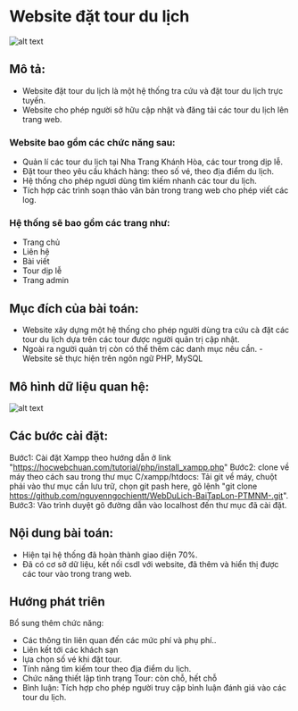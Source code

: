 
# Website đặt tour du lịch
![alt text](https://scontent.fdad3-3.fna.fbcdn.net/v/t1.0-9/81706706_171574874078822_4353295653414109184_n.jpg?_nc_cat=108&_nc_ohc=vwin0Wd-qHwAQk1rWqz2hhqYSgH3wVFBcppDjDwK8W00Z3AvIEZ6pMbjA&_nc_ht=scontent.fdad3-3.fna&oh=7b6a31a5b454265f948ae61252f5b478&oe=5E9E6652)
## Mô tả:
- Website đặt tour du lịch là một hệ thống tra cứu và đặt tour du lịch trực tuyến.
- Website cho phép người sở hữu cập nhật và đăng tải các tour du lịch lên trang web.
### Website bao gồm các chức năng sau:
- Quản lí các tour du lịch tại Nha Trang Khánh Hòa, các tour trong dịp lễ.
- Đặt tour theo yêu cầu khách hàng: theo số vé, theo địa điểm du lịch.
- Hệ thống cho phép ngươi dùng tìm kiếm nhanh các tour du lịch.
- Tích hợp các trình soạn thảo văn bản trong trang web cho phép viết các log. 
### Hệ thống sẽ bao gồm các trang như:
- Trang chủ
- Liên hệ
- Bài viết
- Tour dịp lễ
- Trang admin
## Mục đích của bài toán:
- Website xây dựng một hệ thống cho phép người dùng tra cứu cà đặt các tour du lịch dựa trên các tour được người quản trị cập nhật.
- Ngoài ra người quản trị còn có thể thêm các danh mục nêu cần.
-Website sẽ thực hiện trên ngôn ngữ PHP, MySQL
## Mô hình dữ liệu quan hệ:
![alt text](https://scontent.fdad3-1.fna.fbcdn.net/v/t1.0-9/81542973_171578270745149_5754093129561014272_n.jpg?_nc_cat=103&_nc_ohc=IVrebou9JV0AQlqcV-kDG9SJSWYfJXiPyBPNd5q9cY40vGf04MNpUqqBg&_nc_ht=scontent.fdad3-1.fna&oh=83fc4bc687a89a0fcd9eac7f393d72fd&oe=5E959023)
## Các bước cài đặt:
Bước1: Cài đặt Xampp theo hướng dẫn ở link "https://hocwebchuan.com/tutorial/php/install_xampp.php"
Bước2: clone về máy theo cách sau trong thư mục C/xampp/htdocs: Tải git về máy, chuột phải vào thư mục cần lưu trữ, chọn git pash here, gõ lệnh "git clone https://github.com/nguyenngochientt/WebDuLich-BaiTapLon-PTMNM-.git".
Bước3: Vào trình duyệt gõ đường dẫn vào localhost đến thư mục đã cài đặt.
## Nội dung bài toán:
- Hiện tại hệ thống đã hoàn thành giao diện 70%.
- Đã có cơ sở dữ liệu, kết nối csdl với website, đã thêm và hiển thị được các tour vào trong trang web.
## Hướng phát triên
Bổ sung thêm chức năng: 
- Các thông tin liên quan đến các mức phí và phụ phí..
- Liên kết tới các khách sạn
- lựa chọn số vé khi đặt tour.
- Tính năng tìm kiếm tour theo địa điểm du lịch.
- Chức năng thiết lập tình trạng Tour: còn chỗ, hết chỗ
- Bình luận: Tích hợp cho phép người truy cập bình luận đánh giá vào các tour du lịch.

